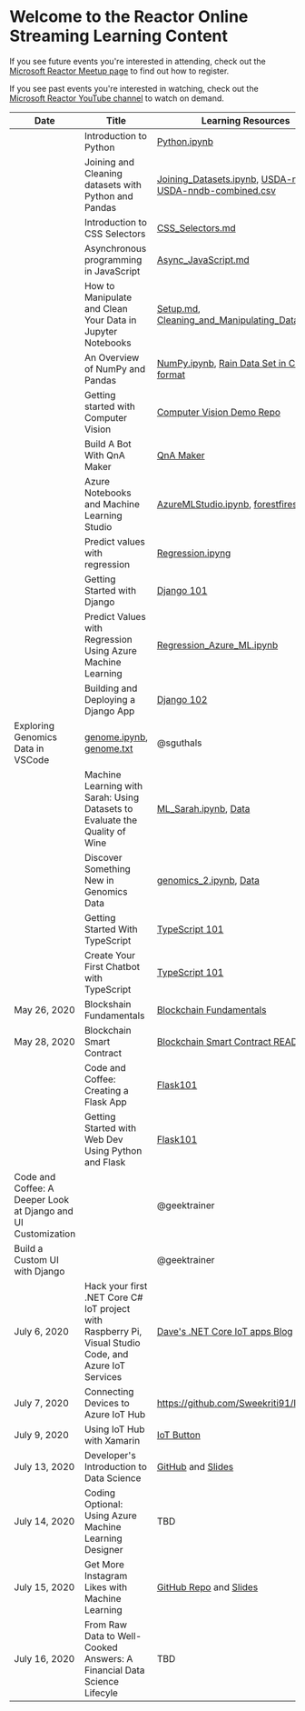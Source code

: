 # Welcome to the Reactor Online Streaming Learning Content
If you see future events you're interested in attending, check out the [Microsoft Reactor Meetup page](https://www.meetup.com/pro/microsoft-reactor)
to find out how to register. 

If you see past events you're interested in watching, check out the [Microsoft Reactor YouTube channel](https://youtube.com/microsoftreactor)
to watch on demand.

| Date | Title | Learning Resources | Speaker | Video | 
|------|-------|--------------------|---------|-------|
|  | Introduction to Python | [Python.ipynb](/data-science-and-mahine-learning/Python.ipynb) | @meaghanlewis | [58:10 minute YouTube recording](https://www.youtube.com/watch?v=34mQwmhnC1w) | 
|  | Joining and Cleaning datasets with Python and Pandas | [Joining_Datasets.ipynb](/data-science-and-mahine-learning/Joining_Datasetse.ipynb), [USDA-nndb.csv](\data-science-and-machine-learning\USDA-nndb.csv), [USDA-nndb-combined.csv](\data-science-and-machine-learning\USDA-nndb-combined.csv) | @meaghanlewis | [57:53 minute YouTube recording](https://www.youtube.com/watch?v=Dd19zTCPiPw) | 
| | Introduction to CSS Selectors | [CSS_Selectors.md](\web-development\CSS_Selectors.md) | @sguthals | [50:38 minute YouTube recording](https://www.youtube.com/watch?v=VOUh1kgNY-4) |
| | Asynchronous programming in JavaScript | [Async_JavaScript.md](\web-development\Async_JavaScript.md) | @meaghanlewis | [38:48 minute YouTube recoring](https://www.youtube.com/watch?v=X7dAulVuTJQ) |
| | How to Manipulate and Clean Your Data in Jupyter Notebooks | [Setup.md](\data-science-and-machine-learning\Setup.md), [Cleaning_and_Manipulating_Data.ipynb](\data-science-and-machine-learning\Cleaning_and_Manipulating_Data.ipynb) | @sguthals | [55:24 minute YouTube recording](https://www.youtube.com/watch?v=BNE-x3h642g) |
| | An Overview of NumPy and Pandas | [NumPy.ipynb](\data-science-and-machine-learning\NumPy.ipynb), [Rain Data Set in CSV format](\data-science-and-machine-learning\Observed_Monthly_Rain_Gauge_Accumulations_-_Oct_2002_to_May_2017.csv) | @geektrainer | 65:44 minute YouTube recoring](https://www.youtube.com/watch?v=zXhxPPLUeyA) |
| | Getting started with Computer Vision | [Computer Vision Demo Repo](https://github.com/geektrainer/computer-vision-demo) | @geektrainer | [53:50 minute YouTube recording](https://www.youtube.com/watch?v=06oSW_HLqWg) |
| | Build A Bot With QnA Maker | [QnA Maker](https://www.qnamaker.ai/) | @geektrainer | [62:09 minute YouTube recoring](https://www.youtube.com/watch?v=TO1IYQRXJpo) |
| | Azure Notebooks and Machine Learning Studio | [AzureMLStudio.ipynb](\data-science-and-machine-learning\AzureMLStudio.ipynb), [forestfires.csv](\data-science-and-machine-learning\forestfires.csv) | @sguthals | [40:57 minute YouTube recording](https://www.youtube.com/watch?v=20xp7KRPGXE) |
| | Predict values with regression | [Regression.ipyng](\data-science-and-machine-learning\regression\Regression.ipynb) | @meaghanlewis | [54:27 minute YouTube recording](https://www.youtube.com/watch?v=FWmdMkvWqAU) |
| | Getting Started with Django | [Django 101](\web-development\django101) | @geektrainer | [65:11 minute YouTube recording](https://www.youtube.com/watch?v=yVyzA9GseI4) |
| | Predict Values with Regression Using Azure Machine Learning | [Regression_Azure_ML.ipynb](\data-science-and-machine-learning\regression\Regression_Azure_ML.ipynb) | @meaghanlewis | [62:06 minute YouTube Recording](https://www.youtube.com/watch?v=wkdcQy8fFSc) |
| | Building and Deploying a Django App | [Django 102](\web-development\django102) | @geektrainer | [2 hour 17:30 minute YouTube recording](https://www.youtube.com/watch?v=ZyxCtEdgsXA) |
| Exploring Genomics Data in VSCode | [genome.ipynb](\data-science-and-machine-learning\machine-learning-with-genomics\genome.ipynb), [genome.txt](\data-science-and-machine-learning\machine-learning-with-genomics\Data\genome.txt) | @sguthals | [70:20 minute YouTube recording](https://www.youtube.com/watch?v=AB71rH3A4xc) |
| | Machine Learning with Sarah: Using Datasets to Evaluate the Quality of Wine | [ML_Sarah.ipynb](\data-science-and-machine-learning\machine-learning-with-sarah\ML_Sarah.ipynb), [Data](\data-science-and-machine-learning\machine-learning-with-sarah\Data) | @sguthals | [1 hour 48:10 minute YouTube recording](https://www.youtube.com/watch?v=YiWVVyASg6I) |
| | Discover Something New in Genomics Data | [genomics_2.ipynb](\data-science-and-machine-learning\machine-learning-with-genomics\genomics_2.ipynb), [Data](\data-science-and-machine-learning\machine-learning-with-genomics\Data) | @sguthals | [2 hour 8:15 minute YouTube recording](https://www.youtube.com/watch?v=vlZjmjOj7_w) |
| | Getting Started With TypeScript | [TypeScript 101](\web-development\typescript101) | @geektrainer | [65:37 minute YouTube recording](https://www.youtube.com/watch?v=FpXTBbubgzM) |
| | Create Your First Chatbot with TypeScript |  [TypeScript 101](\web-development\typescript101) | @geektrainer | [2 hour 17:15 minute YouTube recording](https://www.youtube.com/watch?v=MzruSnbNVoc) |
| May 26, 2020 | Blockshain Fundamentals | [Blockchain Fundamentals](\emerging-tech\Blockchain\Blockchain_Fundamentals) | @meaghanlewis | [59:58 minute YouTube recording](https://www.youtube.com/watch?v=_Lv4AlO9fdw) |
| May 28, 2020 | Blockchain Smart Contract | [Blockchain Smart Contract README](https://github.com/microsoft/Reactors/tree/main/Online/Blockchain/Build_Smart_Contracts) | @meaghanlewis | [2 hour YouTube recording](https://www.youtube.com/watch?v=clJN0MiTbwM) |
| | Code and Coffee: Creating a Flask App | [Flask101](online-event-resources\web-development\Flask101) | @geektrainer | [2 hour YouTube recording](https://www.youtube.com/watch?v=sturX6KucdE) |
| | Getting Started with Web Dev Using Python and Flask | [Flask101](online-event-resources\web-development\Flask101) | @geektrainer | [64:36 minute YouTube recording](https://www.youtube.com/watch?v=Jcy0Hv_odz0) |
| Code and Coffee: A Deeper Look at Django and UI Customization |  | @geektrainer | [1 hour 51:56 minute YouTube recording](https://www.youtube.com/watch?v=O64pyA8GJts) |
| Build a Custom UI with Django |  | @geektrainer | [64:30 minute YouTube recording](https://www.youtube.com/watch?v=uI5PByBLhyI) |
|July 6, 2020 | Hack your first .NET Core C# IoT project with Raspberry Pi, Visual Studio Code, and Azure IoT Services | [Dave's .NET Core IoT apps Blog](https://dev.to/azure/net-core-iot-raspberry-pi-linux-and-azure-iot-hub-learn-how-to-build-deploy-and-debug-d1f) | @gloveboxes | | 
|July 7, 2020 | Connecting Devices to Azure IoT Hub | https://github.com/Sweekriti91/IoTButton | @Sweekriti91 | | 
|July 9, 2020 | Using IoT Hub with Xamarin | [IoT Button](https://github.com/xamcat/XamTrack) | @Sweekriti91 @BenBtg | | 
| July 13, 2020 | Developer's Introduction to Data Science | [GitHub](https://github.com/microsoft/c9-dev-intro-data-science) and [Slides](https://slidedecks.blob.core.windows.net/livestreamfy21q1/DevIntroToDS_Francesca_ReactorStreaming.pptx) | @sarahguthals and @FrancescaLazzeri | | 
| July 14, 2020 | Coding Optional: Using Azure Machine Learning Designer | TBD | @cassieview | |
| July 15, 2020 | Get More Instagram Likes with Machine Learning | [GitHub Repo](http://github.com/CloudAdvocacy/LikesLearning) and [Slides](https://speakerdeck.com/shwars/get-more-instagram-likes-with-machine-learning) | @shwars | |
| July 16, 2020 | From Raw Data to Well-Cooked Answers: A Financial Data Science Lifecyle | TBD | @sguthals | [Register Now](https://www.meetup.com/Microsoft-Reactor-Redmond/events/271087239/) |
